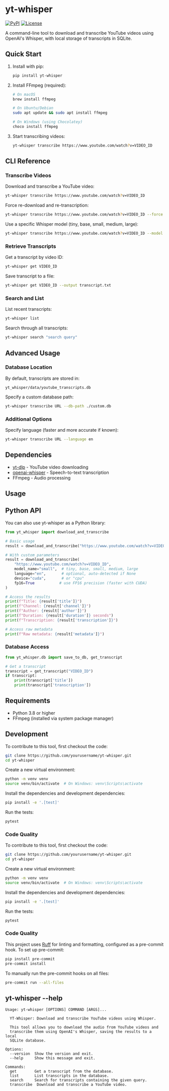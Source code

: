 # yt-whisper

[![PyPI](https://img.shields.io/pypi/v/yt-whisper.svg)](https://pypi.org/project/yt-whisper/)
[![License](https://img.shields.io/badge/license-Apache%202.0-blue.svg)](https://github.com/yourusername/yt-whisper/blob/master/LICENSE)

A command-line tool to download and transcribe YouTube videos using OpenAI's Whisper, with local storage of transcripts in SQLite.

## Quick Start

1. Install with pip:
   ```bash
   pip install yt-whisper
   ```

2. Install FFmpeg (required):
   ```bash
   # On macOS
   brew install ffmpeg

   # On Ubuntu/Debian
   sudo apt update && sudo apt install ffmpeg

   # On Windows (using Chocolatey)
   choco install ffmpeg
   ```

3. Start transcribing videos:
   ```bash
   yt-whisper transcribe https://www.youtube.com/watch?v=VIDEO_ID
   ```

## CLI Reference

### Transcribe Videos

Download and transcribe a YouTube video:
```bash
yt-whisper transcribe https://www.youtube.com/watch?v=VIDEO_ID
```

Force re-download and re-transcription:
```bash
yt-whisper transcribe https://www.youtube.com/watch?v=VIDEO_ID --force
```

Use a specific Whisper model (tiny, base, small, medium, large):
```bash
yt-whisper transcribe https://www.youtube.com/watch?v=VIDEO_ID --model small
```

### Retrieve Transcripts

Get a transcript by video ID:
```bash
yt-whisper get VIDEO_ID
```

Save transcript to a file:
```bash
yt-whisper get VIDEO_ID --output transcript.txt
```

### Search and List

List recent transcripts:
```bash
yt-whisper list
```

Search through all transcripts:
```bash
yt-whisper search "search query"
```

## Advanced Usage

### Database Location

By default, transcripts are stored in:
```
yt_whisper/data/youtube_transcripts.db
```

Specify a custom database path:
```bash
yt-whisper transcribe URL --db-path ./custom.db
```

### Additional Options

Specify language (faster and more accurate if known):
```bash
yt-whisper transcribe URL --language en
```

## Dependencies
- [yt-dlp](https://github.com/yt-dlp/yt-dlp) - YouTube video downloading
- [openai-whisper](https://github.com/openai/whisper) - Speech-to-text transcription
- FFmpeg - Audio processing

## Usage

## Python API

You can also use yt-whisper as a Python library:

```python
from yt_whisper import download_and_transcribe

# Basic usage
result = download_and_transcribe("https://www.youtube.com/watch?v=VIDEO_ID")

# With custom parameters
result = download_and_transcribe(
    "https://www.youtube.com/watch?v=VIDEO_ID",
    model_name="small",  # tiny, base, small, medium, large
    language="en",       # optional, auto-detected if None
    device="cuda",       # or "cpu"
    fp16=True           # use FP16 precision (faster with CUDA)
)

# Access the results
print(f"Title: {result['title']}")
print(f"Channel: {result['channel']}")
print(f"Author: {result['author']}")
print(f"Duration: {result['duration']} seconds")
print(f"Transcription: {result['transcription']}")

# Access raw metadata
print(f"Raw metadata: {result['metadata']}")
```

### Database Access

```python
from yt_whisper.db import save_to_db, get_transcript

# Get a transcript
transcript = get_transcript("VIDEO_ID")
if transcript:
    print(transcript['title'])
    print(transcript['transcription'])
```

## Requirements

- Python 3.8 or higher
- FFmpeg (installed via system package manager)

## Development

To contribute to this tool, first checkout the code:

```bash
git clone https://github.com/yourusername/yt-whisper.git
cd yt-whisper
```

Create a new virtual environment:

```bash
python -m venv venv
source venv/bin/activate  # On Windows: venv\Scripts\activate
```

Install the dependencies and development dependencies:

```bash
pip install -e '.[test]'
```

Run the tests:

```bash
pytest
```

### Code Quality

To contribute to this tool, first checkout the code:

```bash
git clone https://github.com/yourusername/yt-whisper.git
cd yt-whisper
```

Create a new virtual environment:

```bash
python -m venv venv
source venv/bin/activate  # On Windows: venv\Scripts\activate
```

Install the dependencies and development dependencies:

```bash
pip install -e '.[test]'
```

Run the tests:

```bash
pytest
```

### Code Quality

This project uses [Ruff](https://github.com/astral-sh/ruff) for linting and formatting, configured as a pre-commit hook. To set up pre-commit:

```bash
pip install pre-commit
pre-commit install
```

To manually run the pre-commit hooks on all files:

```bash
pre-commit run --all-files
```

## yt-whisper --help

```
Usage: yt-whisper [OPTIONS] COMMAND [ARGS]...

  YT-Whisper: Download and transcribe YouTube videos using Whisper.

  This tool allows you to download the audio from YouTube videos and
  transcribe them using OpenAI's Whisper, saving the results to a local
  SQLite database.

Options:
  --version  Show the version and exit.
  --help     Show this message and exit.

Commands:
  get        Get a transcript from the database.
  list       List transcripts in the database.
  search     Search for transcripts containing the given query.
  transcribe  Download and transcribe a YouTube video.
```
